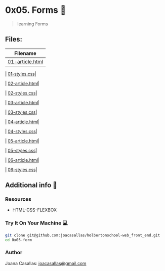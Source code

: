 # 0x05. Forms :girl:

> learning Forms

## Files:

| Filename |
| ------ |
| [01-article.html](https://github.com/joacasallas/holbertonschool-web_front_end/blob/master/0x05-form/01-article.html)|

| [01-styles.css](https://github.com/joacasallas/holbertonschool-web_front_end/blob/master/0x05-form/01-styles.css)|

| [02-article.html](https://github.com/joacasallas/holbertonschool-web_front_end/blob/master/0x05-form/02-article.html)|

| [02-styles.css](https://github.com/joacasallas/holbertonschool-web_front_end/blob/master/0x05-form/02-styles.css)|

| [03-article.html](https://github.com/joacasallas/holbertonschool-web_front_end/blob/master/0x05-form/03-article.html)|

| [03-styles.css](https://github.com/joacasallas/holbertonschool-web_front_end/blob/master/0x05-form/03-styles.css)|

| [04-article.html](https://github.com/joacasallas/holbertonschool-web_front_end/blob/master/0x05-form/04-article.html)|

| [04-styles.css](https://github.com/joacasallas/holbertonschool-web_front_end/blob/master/0x05-form/04-styles.css)|

| [05-article.html](https://github.com/joacasallas/holbertonschool-web_front_end/blob/master/0x05-form/05-article.html)|

| [05-styles.css](https://github.com/joacasallas/holbertonschool-web_front_end/blob/master/0x05-form/05-styles.css)|

| [06-article.html](https://github.com/joacasallas/holbertonschool-web_front_end/blob/master/0x05-form/06-article.html)|

| [06-styles.css](https://github.com/joacasallas/holbertonschool-web_front_end/blob/master/0x05-form/06-styles.css)|

## Additional info :construction:
### Resources

- HTML-CSS-FLEXBOX

### Try It On Your Machine :computer:
```bash
git clone git@github.com:joacasallas/holbertonschool-web_front_end.git
cd 0x05-form
```

### Author
Joana Casallas: joacasallas@gmail.com
